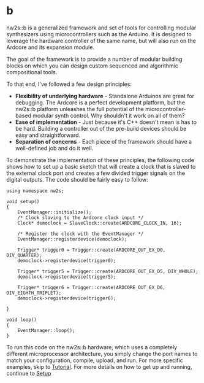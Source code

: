 b
=

nw2s::b is a generalized framework and set of tools for controlling modular synthesizers using microcontrollers such as the Arduino. It is designed to leverage the hardware controller of the same name, but will also run on the Ardcore and its expansion module. 

The goal of the framework is to provide a number of modular building blocks on which you can design custom sequenced and algorithmic compositional tools.

To that end, I've followed a few design principles: 

* **Flexibility of underlying hardware** - Standalone Arduinos are great for debugging. The Ardcore is a perfect development platform, but the nw2s::b platform unleashes the full potential of the microcontroller-based modular synth control. Why shouldn't it work on all of them?
* **Ease of implementation** - Just because it's C++ doesn't mean is has to be hard. Building a controller out of the pre-build devices should be easy and straightforward.
* **Separation of concerns** - Each piece of the framework should have a well-defined job and do it well. 

To demonstrate the implementation of these principles, the following code shows how to set up a basic sketch that will create a clock that is slaved to the external clock port and creates a few divided trigger signals on the digital outputs. The code should be fairly easy to follow:

	using namespace nw2s;
	    
	void setup() 
	{
		EventManager::initialize();
		/* Clock slaving to the Ardcore clock input */
		Clock* democlock = SlaveClock::create(ARDCORE_CLOCK_IN, 16);
	
		/* Register the clock with the EventManager */
		EventManager::registerdevice(democlock);
	
		Trigger* trigger0 = Trigger::create(ARDCORE_OUT_EX_D0, DIV_QUARTER);
		democlock->registerdevice(trigger0);
	
		Trigger* trigger5 = Trigger::create(ARDCORE_OUT_EX_D5, DIV_WHOLE);
		democlock->registerdevice(trigger5);
	
		Trigger* trigger6 = Trigger::create(ARDCORE_OUT_EX_D6, DIV_EIGHTH_TRIPLET);
		democlock->registerdevice(trigger6);
	
	}

	void loop() 
	{
		EventManager::loop();	
	}

To run this code on the nw2s::b hardware, which uses a completely different microprocessor architecture, you simply change the port names to match your configuration, compile, upload, and run. For more specific examples, skip to [Tutorial](https://github.com/nw2s/b/wiki/03-Tutorial:-Clocks). For more details on how to get up and running, continue to [Setup](https://github.com/nw2s/b/wiki/02-Setup)